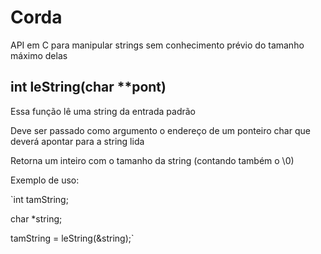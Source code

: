 # Corda
API em C para manipular strings sem conhecimento prévio do tamanho máximo delas

## int leString(char **pont)
Essa função lê uma string da entrada padrão

Deve ser passado como argumento o endereço de um ponteiro char que deverá apontar para a string lida

Retorna um inteiro com o tamanho da string (contando também o \0)

Exemplo de uso:

`int tamString;

char *string;

tamString = leString(&string);`
